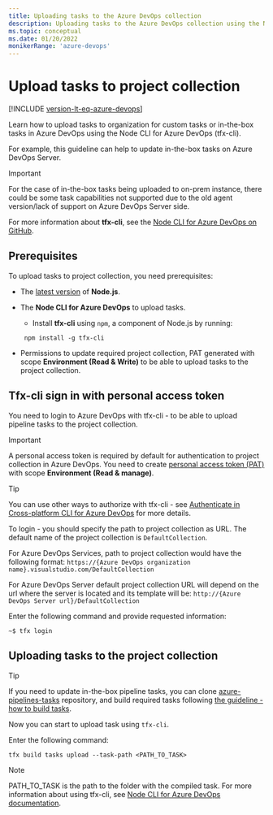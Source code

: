 ```yaml
---
title: Uploading tasks to the Azure DevOps collection
description: Uploading tasks to the Azure DevOps collection using the Node CLI for Azure DevOps
ms.topic: conceptual
ms.date: 01/20/2022
monikerRange: 'azure-devops'
---
```


# Upload tasks to project collection

[!INCLUDE [version-lt-eq-azure-devops](../../includes/version-lt-eq-azure-devops.md)]

Learn how to upload tasks to organization for custom tasks or in-the-box tasks in Azure DevOps using the Node CLI for Azure DevOps (tfx-cli).

For example, this guideline can help to update in-the-box tasks on Azure DevOps Server.

> [!IMPORTANT]
>  For the case of in-the-box tasks being uploaded to on-prem instance, there could be some task capabilities not supported due to the old agent version/lack of support on Azure DevOps Server side.

For more information about **tfx-cli**, see the [Node CLI for Azure DevOps on GitHub](https://github.com/Microsoft/tfs-cli).

## Prerequisites

To upload tasks to project collection, you need prerequisites:

- The [latest version](https://nodejs.org/en/download/) of **Node.js**.
- The **Node CLI for Azure DevOps** to upload tasks.
  - Install **tfx-cli** using `npm`, a component of Node.js by running:

   ```
    npm install -g tfx-cli
   ```
- Permissions to update required project collection, PAT generated with scope **Environment (Read & Write)** to be able to upload tasks to the project collection.

## Tfx-cli sign in with personal access token

You need to login to Azure DevOps with tfx-cli - to be able to upload pipeline tasks to the project collection.

> [!IMPORTANT]
> A personal access token is required by default for authentication to project collection in Azure DevOps. You need to create [personal access token (PAT)](../../organizations/accounts/use-personal-access-tokens-to-authenticate.md) with scope **Environment (Read & manage)**.

> [!TIP]
> You can use other ways to authorize with tfx-cli - see [Authenticate in Cross-platform CLI for Azure DevOps](../../integrate/get-started/auth/tfs-basic-auth.md) for more details.

To login - you should specify the path to project collection as URL. The default name of the project collection is `DefaultCollection`.

For Azure DevOps Services, path to project collection would have the following format:
`https://{Azure DevOps organization name}.visualstudio.com/DefaultCollection`

For Azure DevOps Server default project collection URL will depend on the url where the server is located and its template will be:
`http://{Azure DevOps Server url}/DefaultCollection`

Enter the following command and provide requested information:

```
~$ tfx login
```


## Uploading tasks to the project collection

> [!TIP]
> If you need to update in-the-box pipeline tasks, you can clone [azure-pipelines-tasks](https://github.com/microsoft/azure-pipelines-tasks) repository, and build required tasks following [the guideline - how to build tasks](https://github.com/microsoft/azure-pipelines-tasks/blob/master/docs/contribute.md#install-dependencies).

Now you can start to upload task using `tfx-cli`.

Enter the following command:

```
tfx build tasks upload --task-path <PATH_TO_TASK>
```

> [!NOTE]
> PATH_TO_TASK is the path to the folder with the compiled task. For more information about using tfx-cli, see [Node CLI for Azure DevOps documentation](https://github.com/microsoft/tfs-cli/blob/master/README.md).
